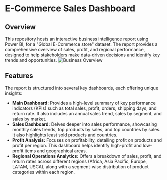 # E-Commerce Sales Dashboard

## Overview

This repository hosts an interactive business intelligence report using Power BI, for a "Global E-Commerce store" dataset. The report provides a comprehensive overview of sales, profit, and regional performance, designed to help stakeholders make data-driven decisions and identify key trends and opportunities.
![Business Overview](https://github.com/user-attachments/assets/da4e7831-550a-4e4e-883b-a47d0a239748)



## Features

The report is structured into several key dashboards, each offering unique insights:

* **Main Dashboard:** Provides a high-level summary of key performance indicators (KPIs) such as total sales, profit, orders, shipping days, and return rate. It also includes an annual sales trend, sales by segment, and sales by market.
* **Sales Dashboard:** Delves deeper into sales performance, showcasing monthly sales trends, top products by sales, and top countries by sales. It also highlights least sold products and countries.
* **Profit Analysis:** Focuses on profitability, detailing profit on products and profit per region. This dashboard helps identify high-profit and low-profit items and geographical areas.
* **Regional Operations Analytics:** Offers a breakdown of sales, profit, and return rates across different regions (Africa, Asia Pacific, Europe, LATAM, USCA), along with a segment-wise distribution of product categories within each region.
